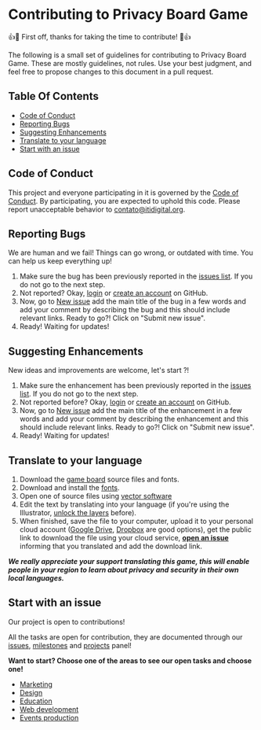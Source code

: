 # Contributing to Privacy Board Game

:+1::tada: First off, thanks for taking the time to contribute! :tada::+1:

The following is a small set of guidelines for contributing to Privacy Board Game. These are mostly guidelines, not rules. Use your best judgment, and feel free to propose changes to this document in a pull request.

## Table Of Contents
* [Code of Conduct](code-of-conduct)
* [Reporting Bugs](#reporting-bugs)
* [Suggesting Enhancements](#suggesting-enhancements)
* [Translate to your language](#translate-to-your-language)
* [Start with an issue](#start-with-an-issue)

## Code of Conduct
This project and everyone participating in it is governed by the [Code of Conduct](CODE_OF_CONDUCT.md). By participating, you are expected to uphold this code. Please report unacceptable behavior to contato@itidigital.org.

## Reporting Bugs
We are human and we fail! Things can go wrong, or outdated with time. You can help us keep everything up!

1. Make sure the bug has been previously reported in the [issues list](https://github.com/itidigitalbr/privacy-board-game/issues). If you do not go to the next step.
2. Not reported? Okay, [login](https://github.com/login) or [create an account](https://github.com/join?source=login) on GitHub.
3. Now, go to [New issue](https://github.com/itidigitalbr/privacy-board-game/issues/new) add the main title of the bug in a few words and add your comment by describing the bug and this should include relevant links. Ready to go?! Click on "Submit new issue".
4. Ready! Waiting for updates!

## Suggesting Enhancements
New ideas and improvements are welcome, let's start ?!

1. Make sure the enhancement has been previously reported in the [issues list](https://github.com/itidigitalbr/privacy-board-game/issues). If you do not go to the next step.
2. Not reported before? Okay, [login](https://github.com/login) or [create an account](https://github.com/join?source=login) on GitHub.
3. Now, go to [New issue](https://github.com/itidigitalbr/privacy-board-game/issues/new) add the main title of the enhancement in a few words and add your comment by describing the enhancement and this should include relevant links. Ready to go?! Click on "Submit new issue".
4. Ready! Waiting for updates!

## Translate to your language
1. Download the [game board](https://github.com/itidigitalbr/privacy-board-game/tree/master/board) source files and fonts.
2. Download and install the [fonts](https://github.com/itidigitalbr/privacy-board-game/blob/master/board/fonts.md).
3. Open one of source files using [vector software](http://www.creativebloq.com/illustrator/alternative-to-illustrator-1131664)
4. Edit the text by translating into your language (if you're using the Illustrator, [unlock the layers](https://helpx.adobe.com/illustrator/using/locking-hiding-deleting-objects.html) before).
5. When finished, save the file to your computer, upload it to your personal cloud account ([Google Drive](https://drive.google.com), [Dropbox](https://dropbox.com) are good options), get the public link to download the file using your cloud service, **[open an issue](https://github.com/barrosgeraldo/mozsprint-privacy-security-situations/issues/new)** informing that you translated and add the download link.

***We really appreciate your support translating this game, this will enable people in your region to learn about privacy and security in their own local languages.***

## Start with an issue
Our project is open to contributions!

All the tasks are open for contribution, they are documented through our [issues](https://github.com/itidigitalbr/privacy-board-game/issues), [milestones](https://github.com/itidigitalbr/privacy-board-game/milestones) and [projects](https://github.com/itidigitalbr/privacy-board-game/projects) panel!

**Want to start? Choose one of the areas to see our open tasks and choose one!**
- [Marketing](https://github.com/itidigitalbr/privacy-board-game/milestone/5)
- [Design](https://github.com/itidigitalbr/privacy-board-game/milestone/1)
- [Education](https://github.com/itidigitalbr/privacy-board-game/milestone/3)
- [Web development](https://github.com/itidigitalbr/privacy-board-game/milestone/4)
- [Events production](https://github.com/itidigitalbr/privacy-board-game/milestone/2)
